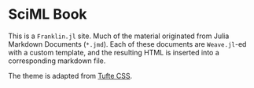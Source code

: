 # SciML Book

This is a `Franklin.jl` site.
Much of the material originated from Julia Markdown Documents (`*.jmd`).
Each of these documents are `Weave.jl`-ed with a custom template,
and the resulting HTML is inserted into a corresponding markdown file.

The theme is adapted from [Tufte CSS](https://edwardtufte.github.io/tufte-css/).
